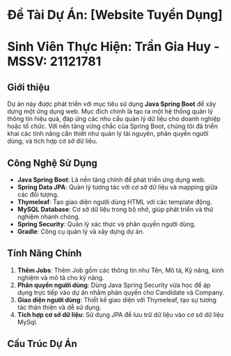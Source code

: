 # Đề Tài Dự Án: [Website Tuyển Dụng]
# Sinh Viên Thực Hiện: Trần Gia Huy - MSSV: 21121781

## Giới thiệu
Dự án này được phát triển với mục tiêu sử dụng **Java Spring Boot** để xây dựng một ứng dụng web. Mục đích chính là tạo ra một hệ thống quản lý thông tin hiệu quả, đáp ứng các nhu cầu quản lý dữ liệu cho doanh nghiệp hoặc tổ chức. Với nền tảng vững chắc của Spring Boot, chúng tôi đã triển khai các tính năng cần thiết như quản lý tài nguyên, phân quyền người dùng, và tích hợp cơ sở dữ liệu.

## Công Nghệ Sử Dụng
- **Java Spring Boot**: Là nền tảng chính để phát triển ứng dụng web.
- **Spring Data JPA**: Quản lý tương tác với cơ sở dữ liệu và mapping giữa các đối tượng.
- **Thymeleaf**: Tạo giao diện người dùng HTML với các template động.
- **MySQL Database**: Cơ sở dữ liệu trong bộ nhớ, giúp phát triển và thử nghiệm nhanh chóng.
- **Spring Security**: Quản lý xác thực và phân quyền người dùng.
- **Gradle**: Công cụ quản lý và xây dựng dự án.

## Tính Năng Chính
1. **Thêm Jobs**: Thêm Job gồm các thông tin như Tên, Mô tả, Kỹ năng, kinh nghiệm và mô tả cho kỹ năng.
2. **Phân quyền người dùng**: Dùng Java Spring Security vừa học để áp dụng trực tiếp vào dự án nhằm phân quyền cho Candidate và Company.
3. **Giao diện người dùng**: Thiết kế giao diện với Thymeleaf, tạo sự tương tác thân thiện và dễ sử dụng.
4. **Tích hợp cơ sở dữ liệu**: Sử dụng JPA để lưu trữ dữ liệu vào cơ sở dữ liệu MySql.

## Cấu Trúc Dự Án
